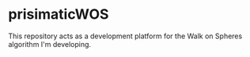 # prisimaticWOS
This repository acts as a development platform for the Walk on Spheres algorithm I'm developing.
